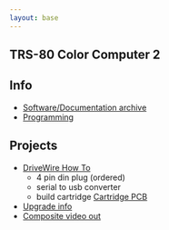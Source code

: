 ```yaml
---
layout: base
---
```


TRS-80 Color Computer 2
-----------------------

Info
----
* [Software/Documentation archive](http://www.colorcomputerarchive.com/)
* [Programming](https://sites.google.com/a/aaronwolfe.com/cococoding/home//)

Projects
--------

* [DriveWire How To](http://www.frontiernet.net/~mmarlette/Cloud-9/Software/DriveWire3.html)
  * 4 pin din plug (ordered)
  * serial to usb converter
  * build cartridge [Cartridge PCB](http://www.nf6x.net/2013/10/cocoeprompak/)
* [Upgrade info](http://www.amibay.com/showthread.php?7423-TRS-80-Color-Computer-2-Upgrades)
* [Composite video out](https://sites.google.com/site/thezippsterzone/coco2-composite-board-2)
